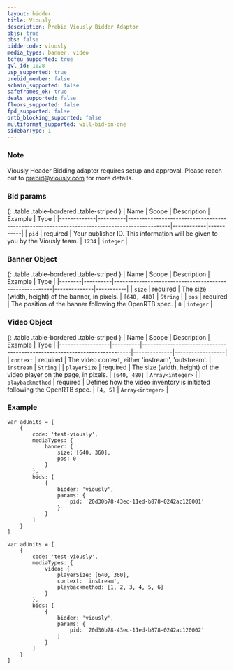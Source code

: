 ```yaml
---
layout: bidder
title: Viously
description: Prebid Viously Bidder Adaptor
pbjs: true
pbs: false
biddercode: viously
media_types: banner, video
tcfeu_supported: true
gvl_id: 1028
usp_supported: true
prebid_member: false
schain_supported: false
safeframes_ok: true
deals_supported: false
floors_supported: false
fpd_supported: false
ortb_blocking_supported: false
multiformat_supported: will-bid-on-one
sidebarType: 1
---
```


### Note

Viously Header Bidding adapter requires setup and approval. Please reach out to <prebid@viously.com> for more details.

### Bid params

{: .table .table-bordered .table-striped }
| Name        | Scope    | Description                                                                                 | Example    | Type      |
|-------------|----------|---------------------------------------------------------------------------------------------|------------|-----------|
| `pid`       | required | Your publisher ID. This information will be given to you by the Viously team.               | `1234`     | `integer` |

### Banner Object

{: .table .table-bordered .table-striped }
| Name   | Scope    | Description                                            | Example      | Type      |
|--------|----------|--------------------------------------------------------|--------------|-----------|
| `size` | required | The size (width, height) of the banner, in pixels.     | `[640, 480]` | `String`  |
| `pos`  | required | The position of the banner following the OpenRTB spec. | `0`          | `integer` |

### Video Object

{: .table .table-bordered .table-striped }
| Name             | Scope    | Description                                                              | Example      | Type             |
|------------------|----------|--------------------------------------------------------------------------|--------------|------------------|
| `context`        | required | The video context, either 'instream', 'outstream'.                       | `instream`   | `String`         |
| `playerSize`     | required | The size (width, height) of the video player on the page, in pixels.     | `[640, 480]` | `Array<integer>` |
| `playbackmethod` | required | Defines how the video inventory is initiated following the OpenRTB spec. | `[4, 5]`     | `Array<integer>` |

### Example

```
var adUnits = [
    {
        code: 'test-viously',
        mediaTypes: {
            banner: {
                size: [640, 360],
                pos: 0
            }
        },
        bids: [
            {
                bidder: 'viously',
                params: {
                    pid: '20d30b78-43ec-11ed-b878-0242ac120001'
                }
            }
        ]
    }
]
```

```
var adUnits = [
    {
        code: 'test-viously',
        mediaTypes: {
            video: {
                playerSize: [640, 360],
                context: 'instream',
                playbackmethod: [1, 2, 3, 4, 5, 6]
            }
        },
        bids: [
            {
                bidder: 'viously',
                params: {
                    pid: '20d30b78-43ec-11ed-b878-0242ac120002'
                }
            }
        ]
    }
]
```
